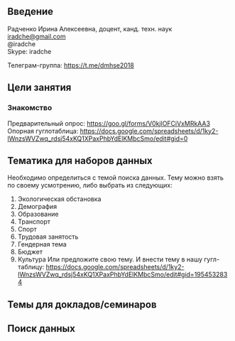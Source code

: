 ## Введение

Радченко Ирина Алексеевна, доцент, канд. техн. наук       
iradche@gmail.com      
@iradche     
Skype: iradche      


Телеграм-группа: https://t.me/dmhse2018      

## Цели занятия
### Знакомство     
Предварительный опрос: https://goo.gl/forms/V0kjlOFCiVxMRkAA3      
Опорная гуглотаблица: https://docs.google.com/spreadsheets/d/1ky2-lWnzsWVZwq_rdsj54xKQ1XPaxPhbYdElKMbcSmo/edit#gid=0   

## Тематика для наборов данных
Необходимо определиться с темой поиска данных.
Тему можно взять по своему усмотрению, либо выбрать из следующих:
1. Экологическая обстановка
2. Демография
3. Образование
4. Транспорт
5. Спорт
6. Трудовая занятость
7. Гендерная тема
8. Бюджет
9. Культура
Или предложите свою тему.
И внести тему в нашу гугл-таблицу: https://docs.google.com/spreadsheets/d/1ky2-lWnzsWVZwq_rdsj54xKQ1XPaxPhbYdElKMbcSmo/edit#gid=1954532834       


## Темы для докладов/семинаров



## Поиск данных






   




